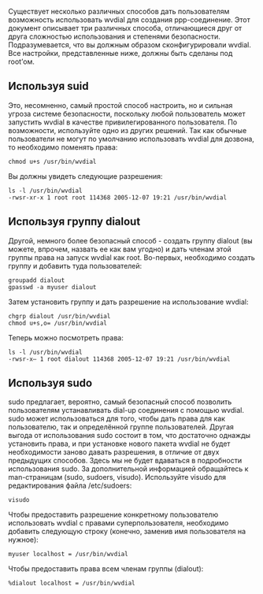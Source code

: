 Существует несколько различных способов дать пользователям возможность использовать wvdial для создания ppp-соединение. Этот документ описывает три различных способа, отличающиеся друг от друга сложностью использования и степенями безопасности. Подразумевается, что вы должным образом сконфигурировали wvdial. Все настройки, представленные ниже, должны быть сделаны под root’ом.

## Используя suid

Это, несомненно, самый простой способ настроить, но и сильная угроза системе безопасности, поскольку любой пользователь может запустить wvdial в качестве привилегированного пользователя. По возможности, используйте одно из других решений. Так как обычные пользователи не могут по умолчанию использовать wvdial для дозвона, то необходимо поменять права:

```
chmod u+s /usr/bin/wvdial

```

Вы должны увидеть следующие разрешения:

```
ls -l /usr/bin/wvdial
-rwsr-xr-x 1 root root 114368 2005-12-07 19:21 /usr/bin/wvdial

```

## Используя группу dialout

Другой, немного более безопасный способ - создать группу dialout (вы можете, впрочем, назвать ее как вам угодно) и дать членам этой группы права на запуск wvdial как root. Во-первых, необходимо создать группу и добавить туда пользователей:

```
groupadd dialout
gpasswd -a myuser dialout

```

Затем установить группу и дать разрешение на использование wvdial:

```
chgrp dialout /usr/bin/wvdial
chmod u+s,o= /usr/bin/wvdial

```

Теперь можно посмотреть права:

```
ls -l /usr/bin/wvdial
-rwsr-x— 1 root dialout 114368 2005-12-07 19:21 /usr/bin/wvdial

```

## Используя sudo

sudo предлагает, вероятно, самый безопасный способ позволить пользователям устанавливать dial-up соединения с помощью wvdial. sudo может использоваться для того, чтобы дать права для как пользователю, так и определённой группе пользователей. Другая выгода от использования sudo состоит в том, что достаточно однажды установить права, и при установке нового пакета wvdial не будет необходимости заново давать разрешения, в отличие от двух предыдущих способов. Здесь мы не будет вдаваться в подробности использования sudo. За дополнительной информацией обращайтесь к man-страницам (sudo, sudoers, visudo). Используйте visudo для редактирования файла /etc/sudoers:

```
visudo

```

Чтобы предоставить разрешение конкретному пользователю использовать wvdial с правами суперпользователя, необходимо добавить следующую строку (конечно, заменив имя пользователя на нужное):

```
myuser localhost = /usr/bin/wvdial

```

Чтобы предоставить права всем членам группы (dialout):

```
%dialout localhost = /usr/bin/wvdial

```